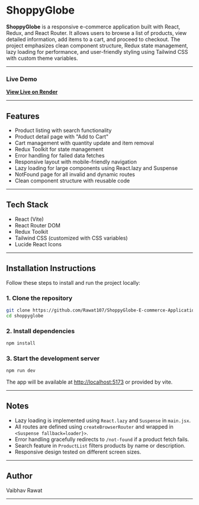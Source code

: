 # ShoppyGlobe

**ShoppyGlobe** is a responsive e-commerce application built with React, Redux, and React Router. It allows users to browse a list of products, view detailed information, add items to a cart, and proceed to checkout. The project emphasizes clean component structure, Redux state management, lazy loading for performance, and user-friendly styling using Tailwind CSS with custom theme variables.

---

### Live Demo

**[View Live on Render](https://shoppyglobe-rtey.onrender.com/)**

---

## Features

- Product listing with search functionality
- Product detail page with "Add to Cart"
- Cart management with quantity update and item removal
- Redux Toolkit for state management
- Error handling for failed data fetches
- Responsive layout with mobile-friendly navigation
- Lazy loading for large components using React.lazy and Suspense
- NotFound page for all invalid and dynamic routes
- Clean component structure with reusable code

---

## Tech Stack

- React (Vite)
- React Router DOM
- Redux Toolkit
- Tailwind CSS (customized with CSS variables)
- Lucide React Icons

---

## Installation Instructions

Follow these steps to install and run the project locally:

### 1. Clone the repository

```bash
git clone https://github.com/Rawat107/ShoppyGlobe-E-commerce-Application.git
cd shoppyglobe
```

### 2. Install dependencies

```bash
npm install
```

### 3. Start the development server

```bash
npm run dev
```

The app will be available at [http://localhost:5173](http://localhost:5173) or provided by vite.

---

## Notes

- Lazy loading is implemented using `React.lazy` and `Suspense` in `main.jsx`.
- All routes are defined using `createBrowserRouter` and wrapped in `<Suspense fallback=loader}>`.
- Error handling gracefully redirects to `/not-found` if a product fetch fails.
- Search feature in `ProductList` filters products by name or description.
- Responsive design tested on different screen sizes.

---

## Author

Vaibhav Rawat

---
